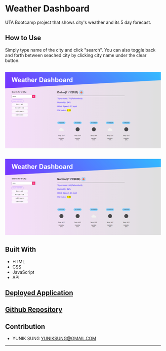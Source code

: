 # Weather Dashboard
UTA Bootcamp project that shows city's weather and its 5 day forecast.

## How to Use
Simply type name of the city and click "search". 
You can also toggle back and forth between seached city by clicking city name under the clear button.

![](/assets/images/denver.jpg)
---
![](/assets/images/dallas.jpg)
---


## Built With
* HTML
* CSS
* JavaScript
* API 

[ Deployed Application ](https://yuniksung.github.io/weather-dashboard/)
---
[ Github Repository ](https://github.com/yuniksung/weather-dashboard.git)
---
## Contribution
- YUNIK SUNG <YUNIKSUNG@GMAIL.COM>
---
